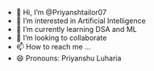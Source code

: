 - 👋 Hi, I’m @Priyanshtailor07
- 👀 I’m interested in  Artificial Intelligence 
- 🌱 I’m currently learning DSA and ML
- 💞️ I’m looking to collaborate 
- 📫 How to reach me ...
- 😄 Pronouns: Priyanshu Luharia


<!---
Priyanshtailor07/Priyanshtailor07 is a ✨ special ✨ repository because its `README.md` (this file) appears on your GitHub profile.
You can click the Preview link to take a look at your changes.
--->
